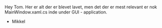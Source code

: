 Hey Tom.
Her er alt der er blevet lavet, men det der er mest relevant er nok MainWindow.xaml.cs inde under GUI - application.
- Mikkel
